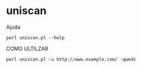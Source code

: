 # uniscan


 Ajuda

```
perl uniscan.pl --help
```

COMO ULTILZAR

```
perl uniscan.pl -u http://www.example.com/ -qweds
```
